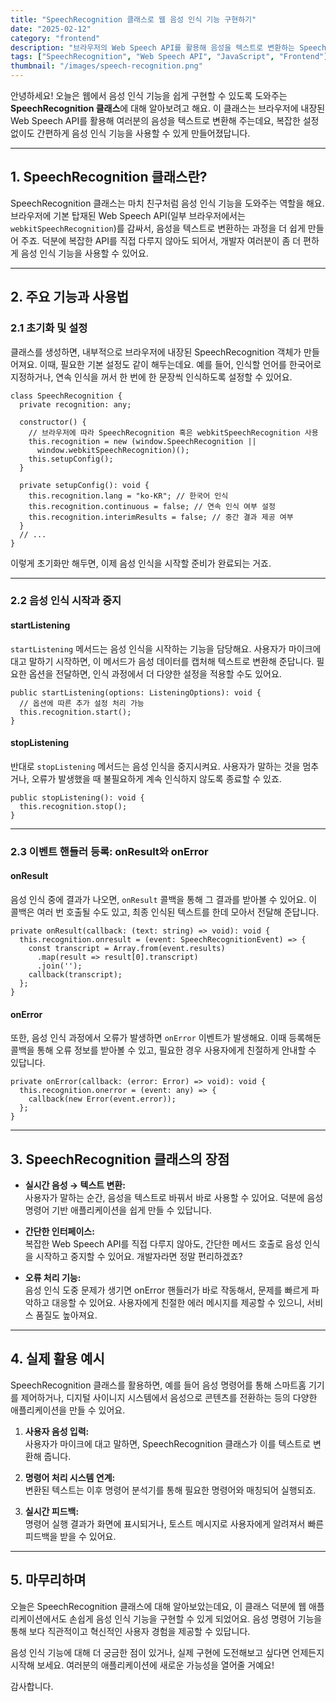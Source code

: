 ```yaml
---
title: "SpeechRecognition 클래스로 웹 음성 인식 기능 구현하기"
date: "2025-02-12"
category: "frontend"
description: "브라우저의 Web Speech API를 활용해 음성을 텍스트로 변환하는 SpeechRecognition 클래스에 대해 알아보고, 그 주요 기능과 사용법을 소개하는 가이드입니다."
tags: ["SpeechRecognition", "Web Speech API", "JavaScript", "Frontend"]
thumbnail: "/images/speech-recognition.png"
---
```


안녕하세요! 오늘은 웹에서 음성 인식 기능을 쉽게 구현할 수 있도록 도와주는 **SpeechRecognition 클래스**에 대해 알아보려고 해요. 이 클래스는 브라우저에 내장된 Web Speech API를 활용해 여러분의 음성을 텍스트로 변환해 주는데요, 복잡한 설정 없이도 간편하게 음성 인식 기능을 사용할 수 있게 만들어졌답니다.

---

## 1. SpeechRecognition 클래스란?

SpeechRecognition 클래스는 마치 친구처럼 음성 인식 기능을 도와주는 역할을 해요. 브라우저에 기본 탑재된 Web Speech API(일부 브라우저에서는 `webkitSpeechRecognition`)를 감싸서, 음성을 텍스트로 변환하는 과정을 더 쉽게 만들어 주죠. 덕분에 복잡한 API를 직접 다루지 않아도 되어서, 개발자 여러분이 좀 더 편하게 음성 인식 기능을 사용할 수 있어요.

---

## 2. 주요 기능과 사용법

### 2.1 초기화 및 설정

클래스를 생성하면, 내부적으로 브라우저에 내장된 SpeechRecognition 객체가 만들어져요. 이때, 필요한 기본 설정도 같이 해두는데요. 예를 들어, 인식할 언어를 한국어로 지정하거나, 연속 인식을 꺼서 한 번에 한 문장씩 인식하도록 설정할 수 있어요.

```tsx
class SpeechRecognition {
  private recognition: any;

  constructor() {
    // 브라우저에 따라 SpeechRecognition 혹은 webkitSpeechRecognition 사용
    this.recognition = new (window.SpeechRecognition ||
      window.webkitSpeechRecognition)();
    this.setupConfig();
  }

  private setupConfig(): void {
    this.recognition.lang = "ko-KR"; // 한국어 인식
    this.recognition.continuous = false; // 연속 인식 여부 설정
    this.recognition.interimResults = false; // 중간 결과 제공 여부
  }
  // ...
}
```

이렇게 초기화만 해두면, 이제 음성 인식을 시작할 준비가 완료되는 거죠.

---

### 2.2 음성 인식 시작과 중지

#### **startListening**

`startListening` 메서드는 음성 인식을 시작하는 기능을 담당해요. 사용자가 마이크에 대고 말하기 시작하면, 이 메서드가 음성 데이터를 캡처해 텍스트로 변환해 준답니다. 필요한 옵션을 전달하면, 인식 과정에서 더 다양한 설정을 적용할 수도 있어요.

```tsx
public startListening(options: ListeningOptions): void {
  // 옵션에 따른 추가 설정 처리 가능
  this.recognition.start();
}
```

#### **stopListening**

반대로 `stopListening` 메서드는 음성 인식을 중지시켜요. 사용자가 말하는 것을 멈추거나, 오류가 발생했을 때 불필요하게 계속 인식하지 않도록 종료할 수 있죠.

```tsx
public stopListening(): void {
  this.recognition.stop();
}
```

---

### 2.3 이벤트 핸들러 등록: onResult와 onError

#### **onResult**

음성 인식 중에 결과가 나오면, `onResult` 콜백을 통해 그 결과를 받아볼 수 있어요. 이 콜백은 여러 번 호출될 수도 있고, 최종 인식된 텍스트를 한데 모아서 전달해 준답니다.

```tsx
private onResult(callback: (text: string) => void): void {
  this.recognition.onresult = (event: SpeechRecognitionEvent) => {
    const transcript = Array.from(event.results)
      .map(result => result[0].transcript)
      .join('');
    callback(transcript);
  };
}
```

#### **onError**

또한, 음성 인식 과정에서 오류가 발생하면 `onError` 이벤트가 발생해요. 이때 등록해둔 콜백을 통해 오류 정보를 받아볼 수 있고, 필요한 경우 사용자에게 친절하게 안내할 수 있답니다.

```tsx
private onError(callback: (error: Error) => void): void {
  this.recognition.onerror = (event: any) => {
    callback(new Error(event.error));
  };
}
```

---

## 3. SpeechRecognition 클래스의 장점

- **실시간 음성 → 텍스트 변환:**  
  사용자가 말하는 순간, 음성을 텍스트로 바꿔서 바로 사용할 수 있어요. 덕분에 음성 명령어 기반 애플리케이션을 쉽게 만들 수 있답니다.

- **간단한 인터페이스:**  
  복잡한 Web Speech API를 직접 다루지 않아도, 간단한 메서드 호출로 음성 인식을 시작하고 중지할 수 있어요. 개발자라면 정말 편리하겠죠?

- **오류 처리 기능:**  
  음성 인식 도중 문제가 생기면 onError 핸들러가 바로 작동해서, 문제를 빠르게 파악하고 대응할 수 있어요. 사용자에게 친절한 에러 메시지를 제공할 수 있으니, 서비스 품질도 높아져요.

---

## 4. 실제 활용 예시

SpeechRecognition 클래스를 활용하면, 예를 들어 음성 명령어를 통해 스마트홈 기기를 제어하거나, 디지털 사이니지 시스템에서 음성으로 콘텐츠를 전환하는 등의 다양한 애플리케이션을 만들 수 있어요.

1. **사용자 음성 입력:**  
   사용자가 마이크에 대고 말하면, SpeechRecognition 클래스가 이를 텍스트로 변환해 줍니다.

2. **명령어 처리 시스템 연계:**  
   변환된 텍스트는 이후 명령어 분석기를 통해 필요한 명령어와 매칭되어 실행되죠.

3. **실시간 피드백:**  
   명령어 실행 결과가 화면에 표시되거나, 토스트 메시지로 사용자에게 알려져서 빠른 피드백을 받을 수 있어요.

---

## 5. 마무리하며

오늘은 SpeechRecognition 클래스에 대해 알아보았는데요, 이 클래스 덕분에 웹 애플리케이션에서도 손쉽게 음성 인식 기능을 구현할 수 있게 되었어요. 음성 명령어 기능을 통해 보다 직관적이고 혁신적인 사용자 경험을 제공할 수 있답니다.

음성 인식 기능에 대해 더 궁금한 점이 있거나, 실제 구현에 도전해보고 싶다면 언제든지 시작해 보세요. 여러분의 애플리케이션에 새로운 가능성을 열어줄 거예요!

감사합니다.
